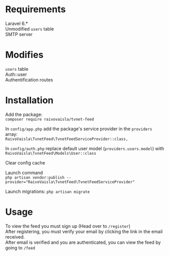 # Requirements
Laravel 6.*<br>
Unmodified `users` table<br>
SMTP server

# Modifies
`users` table<br>
Auth::user<br>
Authentification routes

# Installation
Add the package:<br>
`composer require raivovaisla/tvnet-feed`

In `config/app.php` add the package's service provider in the `providers` array:<br>
`RaivoVaisla\TvnetFeed\TvnetFeedServiceProvider::class,`

In `config/auth.php` replace default user model (`providers.users.model`) with
`RaivoVaisla\TvnetFeed\Models\User::class`

Clear config cache

Launch command<br>
`php artisan vendor:publish --provider="RaivoVaisla\TvnetFeed\TvnetFeedServiceProvider"`

Launch migrations:
`php artisan migrate`

# Usage
To view the feed you must sign up (Head over to `/register`)<br>
After registering, you must verify your email by clicking the link in the email received.<br>
After email is verified and you are authenticated, you can view the feed by going to `/feed`
